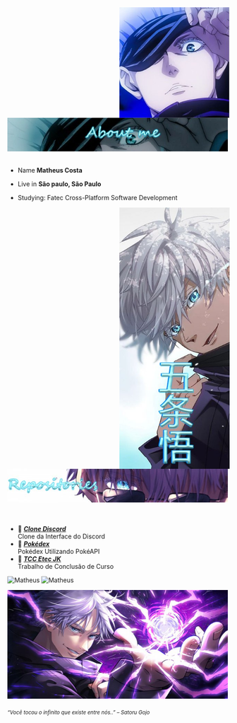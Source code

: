 
<div>
<img class="borda" src="./img/GojoProfile.jpg" width="250" align="right" />
<br/>
<br/>
<div align="start">
<img src="./img/aboutMeGojo.jpg" width="500" />
</div>
<br/>

<div>
  
- Name **Matheus Costa**

- Live in **São paulo, São Paulo**

- Studying: Fatec Cross-Platform Software Development
</div>

<div align="start">
<img src="./img/satoruGojo.jpg" width="250" align="right" />
<br/>
</div>

<div align="start">
<img src="./img/repositoriesGojo.jpg" width="500" />
</div>

<br/>
<br/>
  
- 📗 [***Clone Discord***](https://github.com/Matheus7p/CloneDiscord) <br/>
  Clone da Interface do Discord<br/>
- 📗 [***Pokédex***](https://github.com/Matheus7p/Poked-x) <br/>
  Pokédex Utilizando PokéAPI<br/>
- 📗 [***TCC Etec JK***](https://github.com/Matheus7p/TCCPHP) <br/>
  Trabalho de Conclusão de Curso<br/>
  

<div>
  <img src="https://github-readme-stats.vercel.app/api?username=Matheus7p&show_icons=true&theme=midnight-purple&locale=en" alt="Matheus">
  <img src="https://github-readme-stats.vercel.app/api/top-langs?username=Matheus7p&show_icons=true&theme=midnight-purple&locale=en&layout=compact"  alt="Matheus"><br> 
  </div>
  </div>

 <p align="start">
<img src="./img/bannerGojo.jpg" width="500" /><br/>
  
<sub> *“Você tocou o infinito que existe entre nós..” – Satoru Gojo* </sub>
</p>

